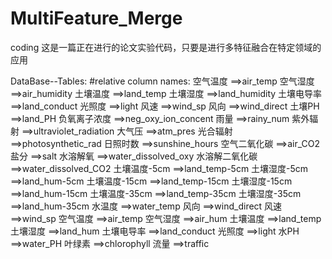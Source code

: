 # MultiFeature_Merge
coding
这是一篇正在进行的论文实验代码，只要是进行多特征融合在特定领域的应用


DataBase--Tables:
#relative column names:
    空气温度   ==>air_temp
    空气湿度   ==>air_humidity
    土壤温度   ==>land_temp
    土壤湿度   ==>land_humidity
    土壤电导率 ==>land_conduct
    光照度    ==>light
    风速      ==>wind_sp
    风向      ==>wind_direct
    土壤PH    ==>land_PH
    负氧离子浓度   ==>neg_oxy_ion_concent
    雨量      ==>rainy_num
    紫外辐射   ==>ultraviolet_radiation
    大气压     ==>atm_pres
    光合辐射   ==>photosynthetic_rad
    日照时数   ==>sunshine_hours
    空气二氧化碳  ==>air_CO2
    盐分     ==>salt
    水溶解氧  ==>water_dissolved_oxy
    水溶解二氧化碳  ==>water_dissolved_CO2
    土壤温度-5cm   ==>land_temp-5cm
    土壤湿度-5cm   ==>land_hum-5cm
    土壤温度-15cm  ==>land_temp-15cm
    土壤湿度-15cm  ==>land_hum-15cm
    土壤温度-35cm  ==>land_temp-35cm
    土壤湿度-35cm  ==>land_hum-35cm
    水温度         ==>water_temp
    风向           ==>wind_direct
    风速           ==>wind_sp
    空气温度        ==>air_temp
    空气湿度        ==>air_hum
    土壤温度       ==>land_temp
    土壤湿度       ==>land_hum
    土壤电导率     ==>land_conduct
    光照度        ==>light
    水PH         ==>water_PH
    叶绿素        ==>chlorophyll
    流量         ==>traffic

